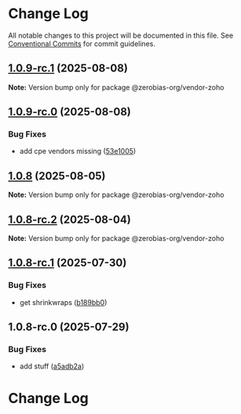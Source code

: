 # Change Log

All notable changes to this project will be documented in this file.
See [Conventional Commits](https://conventionalcommits.org) for commit guidelines.

## [1.0.9-rc.1](https://github.com/zerobias-org/vendor/compare/@zerobias-org/vendor-zoho@1.0.9-rc.0...@zerobias-org/vendor-zoho@1.0.9-rc.1) (2025-08-08)

**Note:** Version bump only for package @zerobias-org/vendor-zoho





## [1.0.9-rc.0](https://github.com/zerobias-org/vendor/compare/@zerobias-org/vendor-zoho@1.0.8...@zerobias-org/vendor-zoho@1.0.9-rc.0) (2025-08-08)


### Bug Fixes

* add cpe vendors missing ([53e1005](https://github.com/zerobias-org/vendor/commit/53e100520e848be73b2cba8a0ef4f184844b8abb))





## [1.0.8](https://github.com/zerobias-org/vendor/compare/@zerobias-org/vendor-zoho@1.0.8-rc.2...@zerobias-org/vendor-zoho@1.0.8) (2025-08-05)

**Note:** Version bump only for package @zerobias-org/vendor-zoho





## [1.0.8-rc.2](https://github.com/zerobias-org/vendor/compare/@zerobias-org/vendor-zoho@1.0.8-rc.1...@zerobias-org/vendor-zoho@1.0.8-rc.2) (2025-08-04)

**Note:** Version bump only for package @zerobias-org/vendor-zoho





## [1.0.8-rc.1](https://github.com/zerobias-org/vendor/compare/@zerobias-org/vendor-zoho@1.0.8-rc.0...@zerobias-org/vendor-zoho@1.0.8-rc.1) (2025-07-30)


### Bug Fixes

* get shrinkwraps ([b189bb0](https://github.com/zerobias-org/vendor/commit/b189bb0cf53ad66427530ccc0eab7824527942d3))





## 1.0.8-rc.0 (2025-07-29)


### Bug Fixes

* add stuff ([a5adb2a](https://github.com/zerobias-org/vendor/commit/a5adb2aecd0670c42e9077affecb6a047bf30fc6))





# Change Log
